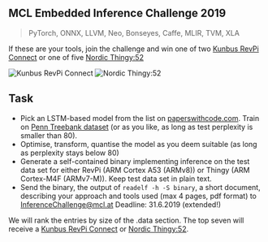 ## MCL Embedded Inference Challenge 2019

> PyTorch, ONNX, LLVM, Neo, Bonseyes, Caffe, MLIR, TVM, XLA

If these are your tools, join the challenge and win one of two [Kunbus RevPi Connect](https://revolution.kunbus.com/revpi-connect/) or one of five [Nordic Thingy:52](https://www.nordicsemi.com/?sc_itemid=%7B3C201A33-5CA5-457B-87E4-A7B04C19EE71%7D)

![Kunbus RevPi Connect](https://revolution.kunbus.de/wp-content/uploads/2018/07/RevPi-Core-Tutorial.png)
![Nordic Thingy:52](https://www.mouser.com/images/marketingid/2017/img/116326113_Nordic_Thiny52IoTSensorDevelopmentKit.png)

## Task

- Pick an LSTM-based model from the list on [paperswithcode.com](https://paperswithcode.com/sota/language-modelling-on-penn-treebank-word). Train on [Penn Treebank dataset](https://www.tensorflow.org/tutorials/sequences/recurrent) (or as you like, as long as test perplexity is smaller than 80).
- Optimise, transform, quantise the model as you deem suitable (as long as perplexity stays below 80)
- Generate a self-contained binary implementing inference on the test data set for either RevPi (ARM Cortex A53 (ARMv8)) or Thingy (ARM Cortex-M4F (ARMv7-M)). Keep test data set in plain text.
 - Send the binary, the output of `readelf -h -S binary`, a short document, describing your approach and tools used (max 4 pages, pdf format) to [InferenceChallenge@mcl.at](mailto:InferenceChallenge@mcl.at) Deadline: 31.6.2019 (extended!)

We will rank the entries by size of the .data section. The top seven will receive a [Kunbus RevPi Connect](https://revolution.kunbus.com/revpi-connect/) or [Nordic Thingy:52](https://www.nordicsemi.com/?sc_itemid=%7B3C201A33-5CA5-457B-87E4-A7B04C19EE71%7D).
